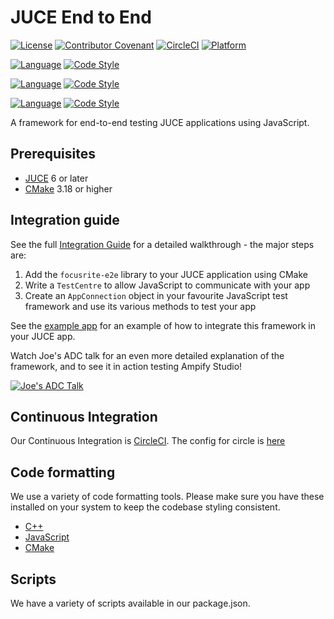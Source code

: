 # JUCE End to End

[![License](https://img.shields.io/badge/License-Apache%202.0-blue.svg)](https://opensource.org/licenses/Apache-2.0) [![Contributor Covenant](https://img.shields.io/badge/Contributor%20Covenant-2.1-4baaaa.svg)](CODE_OF_CONDUCT.md) [![CircleCI](https://dl.circleci.com/status-badge/img/gh/FocusriteGroup/juce-end-to-end/tree/main.svg?style=shield)](https://dl.circleci.com/status-badge/redirect/gh/FocusriteGroup/juce-end-to-end/tree/main) [![Platform](https://img.shields.io/static/v1?label=Platform&message=macOS%20%7C%20windows&color=pink&style=flat)](./documentation/building.md)

[![Language](https://img.shields.io/static/v1?label=Language&message=C%2B%2B&color=orange&style=flat)](./documentation/building.md)
[![Code Style](https://img.shields.io/static/v1?label=Code%20Style&message=Clang%20Format&color=pink&style=flat)](https://clang.llvm.org/docs/ClangFormat.html)

[![Language](https://img.shields.io/static/v1?label=Language&message=TypeScript&color=orange&style=flat)](./documentation/building.md)
[![Code Style](https://img.shields.io/static/v1?label=Code%20Style&message=Prettier&color=pink&style=flat)](https://prettier.io)

[![Language](https://img.shields.io/static/v1?label=Language&message=CMake&color=orange&style=flat)](https://www.cmake.org)
[![Code Style](https://img.shields.io/static/v1?label=Code%20Style&message=CMake%20Format&color=pink&style=flat)](https://github.com/cheshirekow/cmake_format)

A framework for end-to-end testing JUCE applications using JavaScript.

## Prerequisites

- [JUCE](https://juce.com) 6 or later
- [CMake](https://cmake.org) 3.18 or higher

## Integration guide

See the full [Integration Guide](./documentation/integration-guide.md) for a detailed walkthrough - the major steps are:

1. Add the `focusrite-e2e` library to your JUCE application using CMake
1. Write a `TestCentre` to allow JavaScript to communicate with your app
1. Create an `AppConnection` object in your favourite JavaScript test framework and use its various methods to test your app

See the [example app](./example/) for an example of how to integrate this framework in your JUCE app.

Watch Joe's ADC talk for an even more detailed explanation of the framework, and to see it in action testing Ampify Studio!

[![Joe's ADC Talk](https://img.youtube.com/vi/3gi7CO71414/0.jpg)](https://www.youtube.com/watch?v=3gi7CO71414)

## Continuous Integration

Our Continuous Integration is [CircleCI](https://www.circleci.com). The config for circle is [here](./.circleci/config.yml)

## Code formatting

We use a variety of code formatting tools. Please make sure you have these installed on your system to keep the codebase styling consistent.

- [C++](./documentation/cplusplus.md)
- [JavaScript](./documentation/javascript.md)
- [CMake](./documentation/cmake.md)

## Scripts

We have a variety of scripts available in our package.json.

